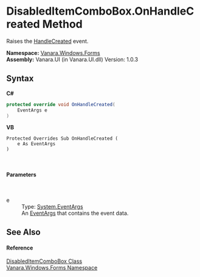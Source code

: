 # DisabledItemComboBox.OnHandleCreated Method 
 

Raises the <a href="http://msdn2.microsoft.com/en-us/library/63w20k8w" target="_blank">HandleCreated</a> event.

**Namespace:**&nbsp;<a href="c580cf52-4028-70db-28d0-f9b1abc03861">Vanara.Windows.Forms</a><br />**Assembly:**&nbsp;Vanara.UI (in Vanara.UI.dll) Version: 1.0.3

## Syntax

**C#**<br />
``` C#
protected override void OnHandleCreated(
	EventArgs e
)
```

**VB**<br />
``` VB
Protected Overrides Sub OnHandleCreated ( 
	e As EventArgs
)
```

<br />

#### Parameters
&nbsp;<dl><dt>e</dt><dd>Type: <a href="http://msdn2.microsoft.com/en-us/library/118wxtk3" target="_blank">System.EventArgs</a><br />An <a href="http://msdn2.microsoft.com/en-us/library/118wxtk3" target="_blank">EventArgs</a> that contains the event data.</dd></dl>

## See Also


#### Reference
<a href="521702b9-31d8-a11e-8366-a1cc513c66e3">DisabledItemComboBox Class</a><br /><a href="c580cf52-4028-70db-28d0-f9b1abc03861">Vanara.Windows.Forms Namespace</a><br />